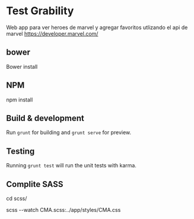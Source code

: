 # Test Grability

Web app para ver heroes de marvel y agregar favoritos utlizando el api de marvel https://developer.marvel.com/

## bower

Bower install

## NPM

npm install

## Build & development

Run `grunt` for building and `grunt serve` for preview.

## Testing

Running `grunt test` will run the unit tests with karma.


## Complite SASS

cd scss/

scss --watch CMA.scss:../app/styles/CMA.css
